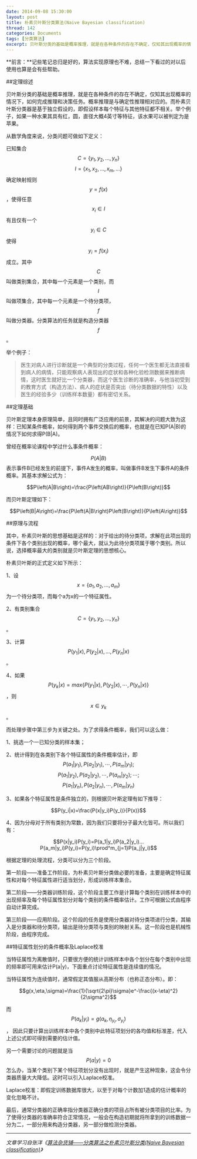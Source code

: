 ```yaml
---
date: 2014-09-08 15:30:00
layout: post
title: 朴素贝叶斯分类算法(Naive Bayesian classification)
thread: 142
categories: Documents
tags: [分类算法]
excerpt: 贝叶斯分类的基础是概率推理，就是在各种条件的存在不确定，仅知其出现概率的情况下，如何完成推理和决策任务。
---
```


**前言：**记些笔记总归是好的，算法实现原理也不难，总结一下看过的对以后使用也算是会有些帮助。

##定理综述

贝叶斯分类的基础是概率推理，就是在各种条件的存在不确定，仅知其出现概率的情况下，如何完成推理和决策任务。概率推理是与确定性推理相对应的。而朴素贝叶斯分类器是基于独立假设的，即假设样本每个特征与其他特征都不相关。举个例子，如果一种水果其具有红，圆，直径大概4英寸等特征，该水果可以被判定为是苹果。

<!--more-->

从数学角度来说，分类问题可做如下定义：

已知集合$$C=\{y_1,y_2,\ldots,y_n\}$$ $$I=\{x_1,x_2,\ldots,x_m,\ldots\}$$确定映射规则$$y=f(x)$$，使得任意$$x_i\in I$$有且仅有一个$$y_i\in C$$使得$$y_i=f(x_i)$$成立。其中$$C$$叫做类别集合，其中每一个元素是一个类别，而$$I$$叫做项集合，其中每一个元素是一个待分类项，$$f$$叫做分类器。分类算法的任务就是构造分类器$$f$$。

举个例子：

>医生对病人进行诊断就是一个典型的分类过程，任何一个医生都无法直接看到病人的病情，只能观察病人表现出的症状和各种化验检测数据来推断病情，这时医生就好比一个分类器，而这个医生诊断的准确率，与他当初受到的教育方式（构造方法）、病人的症状是否突出（待分类数据的特性）以及医生的经验多少（训练样本数量）都有密切关系。

##定理基础

贝叶斯定理本身原理简单，且同时拥有广泛应用的前景，其解决的问题大致为这样：已知某条件概率，如何得到两个事件交换后的概率，也就是在已知P(A|B)的情况下如何求得P(B|A)。

曾经在概率论课程中学过什么事条件概率：

$$P\left(A|B\right)$$ 表示事件B已经发生的前提下，事件A发生的概率，叫做事件B发生下事件A的条件概率。其基本求解公式为：

$$P\left(A|B\right)=\frac{P\left(AB\right)}{P\left(B\right)}$$

而贝叶斯定理如下：

$$P\left(B|A\right)=\frac{P\left(A|B\right)P\left(B\right)}{P\left(A\right)}$$

##原理与流程

其中，朴素贝叶斯的思想基础是这样的：对于给出的待分类项，求解在此项出现的条件下各个类别出现的概率，哪个最大，就认为此待分类项属于哪个类别。所以说，选择概率最大的类别就是贝叶斯定理的思想核心。

朴素贝叶斯的正式定义如下所示：

1、设$$x=\{a_1, a_2,\ldots,a_m\}$$为一个待分类项，而每个a为x的一个特征属性。

2、有类别集合$$C=\{y_1, y_2,\ldots,y_n\}$$。

3、计算$$P(y_1|x), P(y_2|x),…, P(y_n|x)$$。

4、如果$$P(y_k|x)=max\{P(y_1|x), P(y_2|x),\cdots, P(y_n|x)\}$$，则$$x\in y_k$$。

而处理步骤中第三步为关键之处。为了求得条件概率，我们可以这么做：

1、挑选一个一已知分类的样本集；

2、统计得到在各类别下各个特征属性的条件概率估计，即$$P(a_1|y_1),P(a_2|y_1),\cdots,P(a_m|y_1);$$ $$P(a_1|y_2),P(a_2|y_2),\cdots,P(a_m|y_2);\cdots;$$ $$P(a_1|y_n),P(a_2|y_n),\cdots,P(a_m|y_n)$$

3、如果各个特征属性是条件独立的，则根据贝叶斯定理有如下推导：

$$P(y_i|x)=\frac{P(x|y_i)P(y_i)}{P(x)}$$

4、因为分母对于所有类别为常数，因为我们只要将分子最大化皆可。所以我们有：

$$P(x|y_i)P(y_i)=P(a_1|y_i)P(a_2|y_i)…P(a_m|y_i)P(y_i)=P(y_i)\prod^m_{j=1}P(a_j|y_i)$$

根据定理的处理流程，分类可以分为三个阶段。

第一阶段——准备工作阶段，为朴素贝叶斯分类做必要的准备，主要是确定特征属性和对每个特征属性进行适当划分，形成训练样本集合。

第二阶段——分类器训练阶段，这个阶段主要工作是计算每个类别在训练样本中的出现频率及每个特征属性划分对每个类别的条件概率估计。工作可根据公式由程序自动计算完成。

第三阶段——应用阶段。这个阶段的任务是使用分类器对待分类项进行分类，其输入是分类器和待分类项，输出是待分类项与类别的映射关系。这一阶段也是机械性阶段，由程序完成。

##特征属性划分的条件概率及Laplace校准

当特征属性为离散值时，只要很方便的统计训练样本中各个划分在每个类别中出现的频率即可用来估计P(a|y)，下面重点讨论特征属性是连续值的情况。

当特征属性为连续值时，通常假定其值服从高斯分布（也称正态分布）。即：

$$g(x,\eta,\sigma)=\frac{1}{\sqrt{2\pi}\sigma}e^-\frac{(x-\eta)^2}{2\sigma^2}$$

而$$P(a_k|y_i)=g(a_k,\eta_{y_i},\sigma_{y_i})$$， 因此只要计算出训练样本中各个类别中此特征项划分的各均值和标准差，代入上述公式即可得到需要的估计值。

另一个需要讨论的问题就是当$$P(a|y)=0$$怎么办，当某个类别下某个特征项划分没有出现时，就是产生这种现象，这会令分类器质量大大降低。这时可以引入Laplace校准。

Laplace校准：即假定训练数据库很大，以至于对每个计数加1造成的估计概率的变化忽略不计。

最后，通常分类器的正确率指分类器正确分类的项目占所有被分类项目的比率。为了使得分类器的准确率符合正常情况，一般会在构造初期就将所拿到的训练数据一分为二，一部分用来构造分类器，另一部分做检测分类器。

----

*文章学习自张洋《[算法杂货铺——分类算法之朴素贝叶斯分类(Naive Bayesian classification)](http://www.cnblogs.com/leoo2sk/archive/2010/09/17/naive-bayesian-classifier.html)》*
